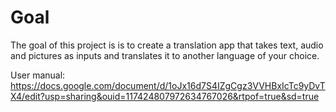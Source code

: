 # Goal

The goal of this project is is to create a translation app that takes text, audio and pictures as inputs and translates it to another language of your choice.

User manual:
https://docs.google.com/document/d/1oJx16d7S4IZgCgz3VVHBxIcTc9yDvTX4/edit?usp=sharing&ouid=117424807972634767026&rtpof=true&sd=true
